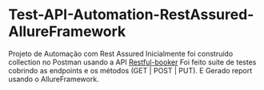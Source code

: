 # Test-API-Automation-RestAssured-AllureFramework #

Projeto de Automação com Rest Assured 
Inicialmente foi construído collection no Postman usando a API <a href=“https://restful-booker.herokuapp.com/apidoc/index.html“>Restful-booker</a>
Foi feito suíte de testes cobrindo as endpoints e os métodos (GET | POST | PUT). E Gerado report usando o AllureFramework.
